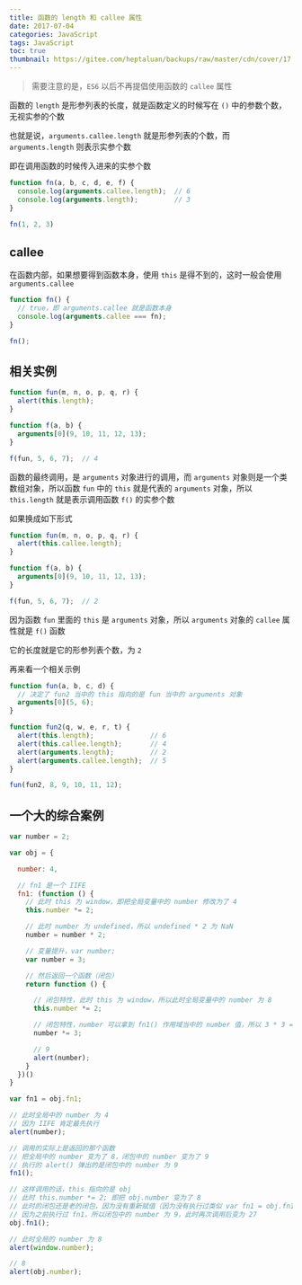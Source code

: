 ```yaml
---
title: 函数的 length 和 callee 属性
date: 2017-07-04
categories: JavaScript
tags: JavaScript
toc: true
thumbnail: https://gitee.com/heptaluan/backups/raw/master/cdn/cover/17.jpg
---
```



> 需要注意的是，`ES6` 以后不再提倡使用函数的 `callee` 属性

函数的 `length` 是形参列表的长度，就是函数定义的时候写在 `()` 中的参数个数，无视实参的个数

也就是说，`arguments.callee.length` 就是形参列表的个数，而 `arguments.length` 则表示实参个数

<!--more-->

即在调用函数的时候传入进来的实参个数

```js
function fn(a, b, c, d, e, f) {
  console.log(arguments.callee.length);  // 6
  console.log(arguments.length);         // 3
}

fn(1, 2, 3)
```


## callee

在函数内部，如果想要得到函数本身，使用 `this` 是得不到的，这时一般会使用 `arguments.callee`

```js
function fn() {
  // true，即 arguments.callee 就是函数本身
  console.log(arguments.callee === fn);
}

fn();
```


## 相关实例

```js
function fun(m, n, o, p, q, r) {
  alert(this.length);
}

function f(a, b) {
  arguments[0](9, 10, 11, 12, 13);
}

f(fun, 5, 6, 7);  // 4
```


函数的最终调用，是 `arguments` 对象进行的调用，而 `arguments` 对象则是一个类数组对象，所以函数 `fun` 中的 `this` 就是代表的 `arguments` 对象，所以 `this.length` 就是表示调用函数 `f()` 的实参个数

如果换成如下形式

```js
function fun(m, n, o, p, q, r) {
  alert(this.callee.length);
}

function f(a, b) {
  arguments[0](9, 10, 11, 12, 13);
}

f(fun, 5, 6, 7);  // 2
```

因为函数 `fun` 里面的 `this` 是 `arguments` 对象，所以 `arguments` 对象的 `callee` 属性就是 `f()` 函数

它的长度就是它的形参列表个数，为 `2`

再来看一个相关示例

```js
function fun(a, b, c, d) {
  // 决定了 fun2 当中的 this 指向的是 fun 当中的 arguments 对象
  arguments[0](5, 6);
}

function fun2(q, w, e, r, t) {
  alert(this.length);              // 6
  alert(this.callee.length);       // 4
  alert(arguments.length);         // 2
  alert(arguments.callee.length);  // 5
}

fun(fun2, 8, 9, 10, 11, 12);
```


## 一个大的综合案例


```js
var number = 2;

var obj = {

  number: 4,

  // fn1 是一个 IIFE
  fn1: (function () {
    // 此时 this 为 window，即把全局变量中的 number 修改为了 4
    this.number *= 2;

    // 此时 number 为 undefined，所以 undefined * 2 为 NaN
    number = number * 2;

    // 变量提升，var number;
    var number = 3;

    // 然后返回一个函数（闭包）
    return function () {

      // 闭包特性，此时 this 为 window，所以此时全局变量中的 number 为 8
      this.number *= 2;

      // 闭包特性，number 可以拿到 fn1() 作用域当中的 number 值，所以 3 * 3 = 9
      number *= 3;

      // 9
      alert(number);
    }
  })()
}

var fn1 = obj.fn1;

// 此时全局中的 number 为 4
// 因为 IIFE 肯定最先执行
alert(number);

// 调用的实际上是返回的那个函数
// 把全局中的 number 变为了 8，闭包中的 number 变为了 9
// 执行的 alert() 弹出的是闭包中的 number 为 9
fn1();

// 这样调用的话，this 指向的是 obj
// 此时 this.number *= 2; 即把 obj.number 变为了 8
// 此时的闭包还是老的闭包，因为没有重新赋值（因为没有执行过类似 var fn1 = obj.fn1 的操作）
// 因为之前执行过 fn1，所以闭包中的 number 为 9，此时再次调用后变为 27
obj.fn1();

// 此时全局的 number 为 8
alert(window.number);

// 8
alert(obj.number);
```

